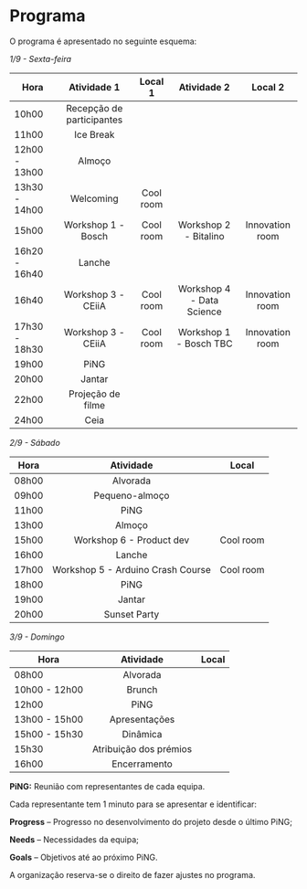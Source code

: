# Programa

O programa é apresentado no seguinte esquema:

*1/9 - Sexta-feira*

| Hora          | Atividade 1        | Local 1 | Atividade 2 | Local 2 | 
| --------------- |:---------------------:|:------------:|:----------:|:----------:|
| 10h00      | Recepção de participantes | | | |
| 11h00     | Ice Break      |  | | |
| 12h00 - 13h00 | Almoço      | | | | 
| 13h30 - 14h00 | Welcoming      | Cool room |||
| 15h00 | Workshop 1 - Bosch      | Cool room | Workshop 2 - Bitalino |  Innovation room |
| 16h20 - 16h40 | Lanche      |    | | | 
| 16h40 | Workshop 3 - CEiiA      | Cool room | Workshop 4 - Data Science | Innovation room |
| 17h30 - 18h30 | Workshop 3 - CEiiA      | Cool room | Workshop 1 - Bosch TBC |  Innovation room |
| 19h00 | PiNG      | | | | 
| 20h00 | Jantar      | | | | 
| 22h00 | Projeção de filme      | | | | 
| 24h00 | Ceia      |  | | | 


*2/9 - Sábado*

| Hora          | Atividade         | Local  | 
| --------------- |:---------------------:|:------------:|
| 08h00 | Alvorada       | | 
| 09h00 | Pequeno-almoço | | 
| 11h00 | PiNG           | | 
| 13h00 | Almoço         | | 
| 15h00 | Workshop 6 - Product dev        |   Cool room  | 
| 16h00 | Lanche         | | 
| 17h00 | Workshop 5 - Arduino Crash Course         |  Cool room  |
| 18h00 | PiNG           | | 
| 19h00 | Jantar         | | 
| 20h00 | Sunset Party   | | 

*3/9 - Domingo*

| Hora          | Atividade         | Local  | 
| --------------- |:---------------------:|:------------:|
| 08h00 | Alvorada       | | 
| 10h00 - 12h00 | Brunch | | 
| 12h00 | PiNG           | | 
| 13h00 - 15h00 | Apresentações         | | 
| 15h00 - 15h30 | Dinâmica         | | 
| 15h30 | Atribuição dos prémios           | | 
| 16h00 | Encerramento         | | 

**PiNG:** Reunião com representantes de cada equipa.

Cada representante tem 1 minuto para se apresentar e identificar:

**Progress** – Progresso no desenvolvimento do projeto desde o último PiNG;

**Needs** – Necessidades da equipa;

**Goals** – Objetivos até ao próximo PiNG.

A organização reserva-se o direito de fazer ajustes no programa.
